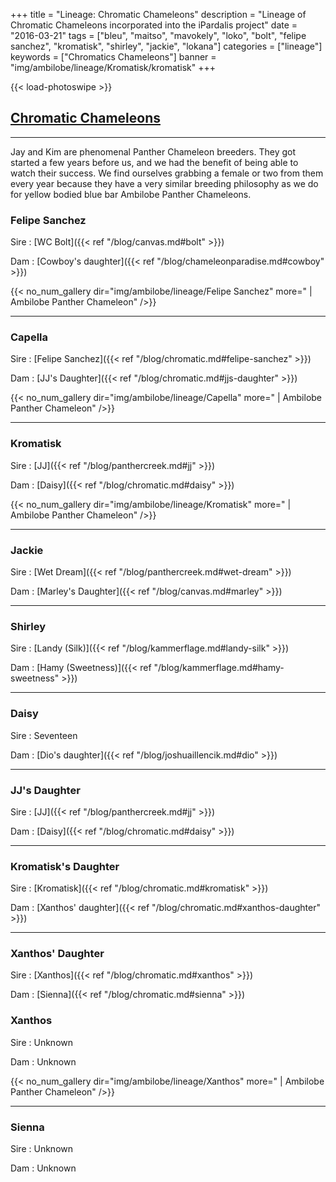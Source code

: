 +++
title = "Lineage: Chromatic Chameleons"
description = "Lineage of Chromatic Chameleons incorporated into the iPardalis project"
date = "2016-03-21"
tags = ["bleu", "maitso", "mavokely", "loko", "bolt", "felipe sanchez", "kromatisk", "shirley", "jackie", "lokana"]
categories = ["lineage"]
keywords = ["Chromatics Chameleons"]
banner = "img/ambilobe/lineage/Kromatisk/kromatisk"
+++

{{< load-photoswipe >}}

## [Chromatic Chameleons](https://www.chromaticchameleons.com/)

---
Jay and Kim are phenomenal Panther Chameleon breeders. They got started a few years before us, and we had the benefit of being able to watch their success. We find ourselves grabbing a female or two from them every year because they have a very similar breeding philosophy as we do for yellow bodied blue bar Ambilobe Panther Chameleons. 

### Felipe Sanchez

Sire
: [WC Bolt]({{< ref "/blog/canvas.md#bolt" >}})

Dam
: [Cowboy's daughter]({{< ref "/blog/chameleonparadise.md#cowboy" >}})

{{< no_num_gallery dir="img/ambilobe/lineage/Felipe Sanchez" more=" | Ambilobe Panther Chameleon" />}}

---

### Capella

Sire
: [Felipe Sanchez]({{< ref "/blog/chromatic.md#felipe-sanchez" >}})

Dam
: [JJ's Daughter]({{< ref "/blog/chromatic.md#jjs-daughter" >}})

{{< no_num_gallery dir="img/ambilobe/lineage/Capella" more=" | Ambilobe Panther Chameleon" />}}

---

### Kromatisk

Sire
: [JJ]({{< ref "/blog/panthercreek.md#jj" >}})

Dam
: [Daisy]({{< ref "/blog/chromatic.md#daisy" >}})

{{< no_num_gallery dir="img/ambilobe/lineage/Kromatisk" more=" | Ambilobe Panther Chameleon" />}}

---

### Jackie

Sire
: [Wet Dream]({{< ref "/blog/panthercreek.md#wet-dream" >}})

Dam
: [Marley's Daughter]({{< ref "/blog/canvas.md#marley" >}})

---

### Shirley

Sire
: [Landy (Silk)]({{< ref "/blog/kammerflage.md#landy-silk" >}})

Dam
: [Hamy (Sweetness)]({{< ref "/blog/kammerflage.md#hamy-sweetness" >}})

---

### Daisy

Sire
: Seventeen

Dam
: [Dio's daughter]({{< ref "/blog/joshuaillencik.md#dio" >}})

---

### JJ's Daughter

Sire
: [JJ]({{< ref "/blog/panthercreek.md#jj" >}})

Dam
: [Daisy]({{< ref "/blog/chromatic.md#daisy" >}})

---

### Kromatisk's Daughter

Sire
: [Kromatisk]({{< ref "/blog/chromatic.md#kromatisk" >}})

Dam
: [Xanthos' daughter]({{< ref "/blog/chromatic.md#xanthos-daughter" >}})

---

### Xanthos' Daughter

Sire
: [Xanthos]({{< ref "/blog/chromatic.md#xanthos" >}})

Dam
: [Sienna]({{< ref "/blog/chromatic.md#sienna" >}})

### Xanthos

Sire
: Unknown

Dam
: Unknown

{{< no_num_gallery dir="img/ambilobe/lineage/Xanthos" more=" | Ambilobe Panther Chameleon" />}}

---

### Sienna

Sire
: Unknown

Dam
: Unknown